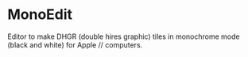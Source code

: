 # MonoEdit
 
Editor to make DHGR (double hires graphic) tiles in monochrome mode (black and white) for Apple // computers.
